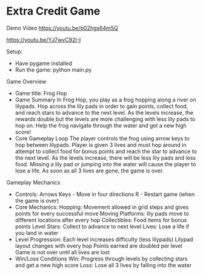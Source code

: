 # Extra Credit Game

Demo Video 
https://youtu.be/p02hgs64m5Q 

https://youtu.be/YJ7wvC92I-I

Setup:
- Have pygame installed
- Run the game:
  python main.py

Game Overview 
- Game title: 
  Frog Hop
- Game Summary
  In Frog Hop, you play as a frog hopping along a river on lilypads. Hop across the lily pads in order to gain points,       collect food, and reach stars to advance to the next level. As the levels increase, the rewards double but the levels      are more challenging with less lily pads to hop on. Help the frog navigate through the water and get a new high score!
- Core Gameplay Loop
  The player controls the frog using arrow keys to hop between lilypads. Player is given 3 lives and must hop around in      attempt to collect food for bonus points and reach the star to advance to the next level. As the levels increase, there    will be less lily pads and less food. Missing a lily pad or jumping into the water will cause the player to lose a life.   As soon as all 3 lives are gone, the game is over. 

Gameplay Mechanics 
- Controls:
  Arrows Keys - Move in four directions 
  R - Restart game (when the game is over)
- Core Mechanics:
  Hopping: Movement allowed in grid steps and gives points for every       successful move
  Moving Platforms: lily pads move to different locations after every hop
  Collectibles: Food items for bonus points
  Level Stars: Collect to advance to next level
  Lives: Lose a life if you land in water 
- Level Progression: 
  Each level increases difficulty (less lilypads)
  Lilypad layout changes with every hop
  Points earned are doubled per level
  Game is not over until all lives are lost 
- Win/Loss Conditions
  Win: Progress through levels by collecting stars and get a new high      score
  Loss: Lose all 3 lives by falling into the water

  





